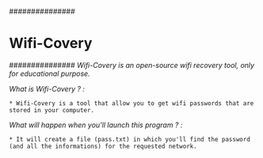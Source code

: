 ###############
# Wifi-Covery #
###############
*Wifi-Covery is an open-source wifi recovery tool, only for educational purpose.*

_What is Wifi-Covery ? :_

	* Wifi-Covery is a tool that allow you to get wifi passwords that are stored in your computer.

_What will happen when you'll launch this program ? :_
	
	* It will create a file (pass.txt) in which you'll find the password (and all the informations) for the requested network.

